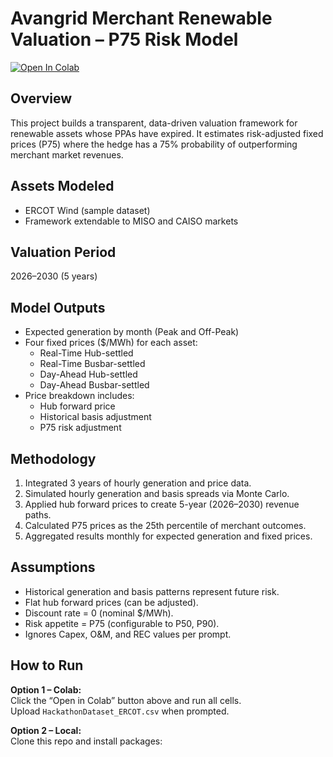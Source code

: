 # Avangrid Merchant Renewable Valuation – P75 Risk Model
[![Open In Colab](https://colab.research.google.com/assets/colab-badge.svg)](https://colab.research.google.com/github/ridaabhatti/avangrid-merchant-valuation/blob/main/Avangrid_P75_RenewableValuation.ipynb)

## Overview
This project builds a transparent, data-driven valuation framework for renewable assets whose PPAs have expired. It estimates risk-adjusted fixed prices (P75) where the hedge has a 75% probability of outperforming merchant market revenues.

## Assets Modeled
- ERCOT Wind (sample dataset)
- Framework extendable to MISO and CAISO markets

## Valuation Period
2026–2030 (5 years)

## Model Outputs
- Expected generation by month (Peak and Off-Peak)
- Four fixed prices ($/MWh) for each asset:
  - Real-Time Hub-settled
  - Real-Time Busbar-settled
  - Day-Ahead Hub-settled
  - Day-Ahead Busbar-settled
- Price breakdown includes:
  - Hub forward price
  - Historical basis adjustment
  - P75 risk adjustment

## Methodology
1. Integrated 3 years of hourly generation and price data.
2. Simulated hourly generation and basis spreads via Monte Carlo.
3. Applied hub forward prices to create 5-year (2026–2030) revenue paths.
4. Calculated P75 prices as the 25th percentile of merchant outcomes.
5. Aggregated results monthly for expected generation and fixed prices.

## Assumptions
- Historical generation and basis patterns represent future risk.
- Flat hub forward prices (can be adjusted).
- Discount rate = 0 (nominal $/MWh).
- Risk appetite = P75 (configurable to P50, P90).
- Ignores Capex, O&M, and REC values per prompt.

## How to Run
**Option 1 – Colab:**  
Click the “Open in Colab” button above and run all cells.  
Upload `HackathonDataset_ERCOT.csv` when prompted.

**Option 2 – Local:**  
Clone this repo and install packages:
